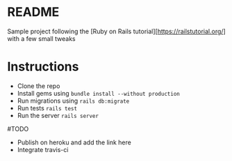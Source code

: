 # README

Sample project following the [Ruby on Rails tutorial][https://railstutorial.org/]
with a few small tweaks


# Instructions
  * Clone the repo
  * Install gems using `bundle install --without production`
  * Run migrations using `rails db:migrate`
  * Run tests `rails test`
  * Run the server `rails server`

#TODO
  * Publish on heroku and add the link here
  * Integrate travis-ci
